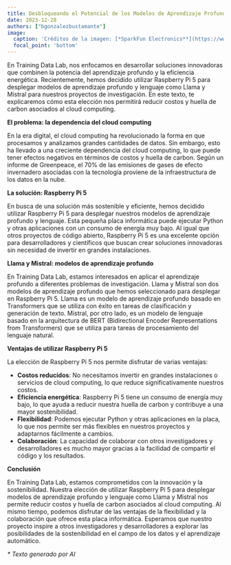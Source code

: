 ```yaml
---
title: Desbloqueando el Potencial de los Modelos de Aprendizaje Profundo con Raspberry Pi 5
date: 2023-12-28
authors: ["bgonzalezbustamante"]
image:
  caption: 'Créditos de la imagen: [*SparkFun Electronics**](https://www.sparkfun.com/)'
  focal_point: 'bottom'
---
```


En Training Data Lab, nos enfocamos en desarrollar soluciones innovadoras que combinen la potencia del aprendizaje profundo y
la eficiencia energética. Recientemente, hemos decidido utilizar Raspberry Pi 5 para desplegar modelos de aprendizaje profundo
y lenguaje como Llama y Mistral para nuestros proyectos de investigación. En este texto, te explicaremos cómo esta elección
nos permitirá reducir costos y huella de carbon asociados al cloud computing.

<!--more-->

**El problema: la dependencia del cloud computing**

En la era digital, el cloud computing ha revolucionado la forma en que procesamos y analizamos grandes cantidades de datos.
Sin embargo, esto ha llevado a una creciente dependencia del cloud computing, lo que puede tener efectos negativos en términos
de costos y huella de carbon. Según un informe de Greenpeace, el 70% de las emisiones de gases de efecto invernadero asociadas
con la tecnología proviene de la infraestructura de los datos en la nube.

**La solución: Raspberry Pi 5**

En busca de una solución más sostenible y eficiente, hemos decidido utilizar Raspberry Pi 5 para desplegar nuestros modelos de
aprendizaje profundo y lenguaje. Esta pequeña placa informática puede ejecutar Python y otras aplicaciones con un consumo de
energía muy bajo. Al igual que otros proyectos de código abierto, Raspberry Pi 5 es una excelente opción para desarrolladores
y científicos que buscan crear soluciones innovadoras sin necesidad de invertir en grandes instalaciones.

**Llama y Mistral: modelos de aprendizaje profundo**

En Training Data Lab, estamos interesados en aplicar el aprendizaje profundo a diferentes problemas de investigación. Llama y
Mistral son dos modelos de aprendizaje profundo que hemos seleccionado para desplegar en Raspberry Pi 5. Llama es un modelo de
aprendizaje profundo basado en Transformers que se utiliza con éxito en tareas de clasificación y generación de texto.
Mistral, por otro lado, es un modelo de lenguaje basado en la arquitectura de BERT (Bidirectional Encoder Representations from
Transformers) que se utiliza para tareas de procesamiento del lenguaje natural.

**Ventajas de utilizar Raspberry Pi 5**

La elección de Raspberry Pi 5 nos permite disfrutar de varias ventajas:

* **Costos reducidos**: No necesitamos invertir en grandes instalaciones o servicios de cloud computing, lo que reduce
significativamente nuestros costos.
* **Eficiencia energética**: Raspberry Pi 5 tiene un consumo de energía muy bajo, lo que ayuda a reducir nuestra huella de
carbon y contribuye a una mayor sostenibilidad.
* **Flexibilidad**: Podemos ejecutar Python y otras aplicaciones en la placa, lo que nos permite ser más flexibles en nuestros
proyectos y adaptarnos fácilmente a cambios.
* **Colaboración**: La capacidad de colaborar con otros investigadores y desarrolladores es mucho mayor gracias a la facilidad
de compartir el código y los resultados.

**Conclusión**

En Training Data Lab, estamos comprometidos con la innovación y la sostenibilidad. Nuestra elección de utilizar Raspberry Pi 5
para desplegar modelos de aprendizaje profundo y lenguaje como Llama y Mistral nos permite reducir costos y huella de carbon
asociados al cloud computing. Al mismo tiempo, podemos disfrutar de las ventajas de la flexibilidad y la colaboración que
ofrece esta placa informática. Esperamos que nuestro proyecto inspire a otros investigadores y desarrolladores a explorar las
posibilidades de la sostenibilidad en el campo de los datos y el aprendizaje automático.

_* Texto generado por AI_

